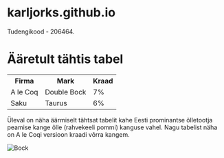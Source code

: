 # karljorks.github.io

<p>Tudengikood - 206464.</p>

<h1>Ääretult tähtis tabel</h1>

<table>
  <tr>
    <th>Firma</th>
    <th>Mark</th>
    <th>Kraad</th>
  </tr>
  <tr>
    <td>A le Coq</td>
    <td>Double Bock</td>
    <td>7%</td>
  </tr>
  <tr>
    <td>Saku</td>
    <td>Taurus</td>
    <td>6%</td>
  </tr>
</table>

<p>Üleval on näha äärmiselt tähtsat tabelit kahe Eesti prominantse õlletootja peamise kange õlle (rahvekeeli pommi) kanguse vahel. Nagu tabelist näha on A le Coqi versioon kraadi võrra kangem. </p>

<img src="https://www.alecoq.ee/wordpress/wp-content/uploads/2014/12/Bock-05l-pudel-BIG.png" alt="Bock">
